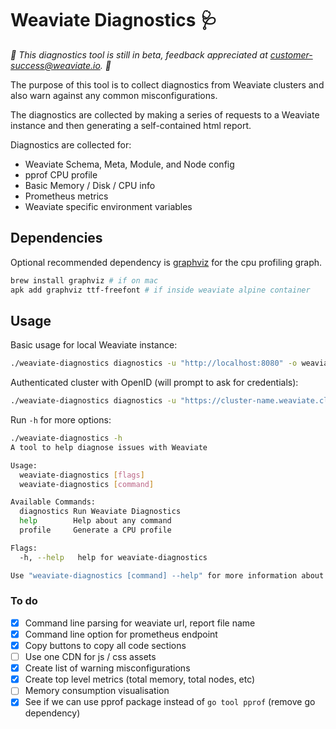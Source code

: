 # Weaviate Diagnostics 🩺

*🚧 This diagnostics tool is still in beta, feedback appreciated at customer-success@weaviate.io. 🚧*

The purpose of this tool is to collect diagnostics from Weaviate clusters and also warn
against any common misconfigurations.

The diagnostics are collected by making a series of requests to a Weaviate instance and
then generating a self-contained html report.

Diagnostics are collected for:

- Weaviate Schema, Meta, Module, and Node config
- pprof CPU profile
- Basic Memory / Disk / CPU info
- Prometheus metrics
- Weaviate specific environment variables

## Dependencies

Optional recommended dependency is [graphviz](https://graphviz.org/) for the cpu profiling graph.

```sh
brew install graphviz # if on mac
apk add graphviz ttf-freefont # if inside weaviate alpine container
```

## Usage

Basic usage for local Weaviate instance:

```sh
./weaviate-diagnostics diagnostics -u "http://localhost:8080" -o weaviate-report.html
```

Authenticated cluster with OpenID (will prompt to ask for credentials):

```sh
./weaviate-diagnostics diagnostics -u "https://cluster-name.weaviate.cloud" -o weaviate-report.html -a
```

Run `-h` for more options:

```sh
./weaviate-diagnostics -h
A tool to help diagnose issues with Weaviate

Usage:
  weaviate-diagnostics [flags]
  weaviate-diagnostics [command]

Available Commands:
  diagnostics Run Weaviate Diagnostics
  help        Help about any command
  profile     Generate a CPU profile

Flags:
  -h, --help   help for weaviate-diagnostics

Use "weaviate-diagnostics [command] --help" for more information about a command.
```

### To do

- [x] Command line parsing for weaviate url, report file name
- [x] Command line option for prometheus endpoint
- [x] Copy buttons to copy all code sections
- [ ] Use one CDN for js / css assets
- [x] Create list of warning misconfigurations
- [x] Create top level metrics (total memory, total nodes, etc)
- [ ] Memory consumption visualisation
- [x] See if we can use pprof package instead of `go tool pprof` (remove go dependency)
